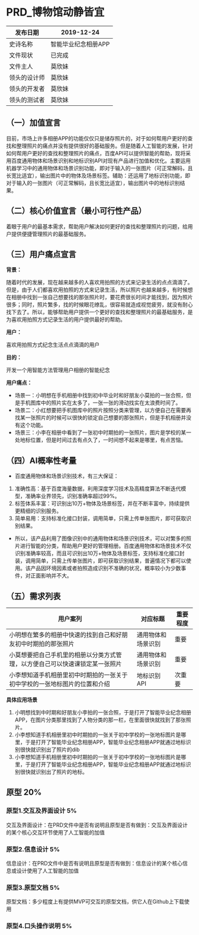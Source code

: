 # PRD_博物馆动静皆宜

发布日期    | 2019-12-24 
---------|------
史诗名称     | 智能毕业纪念相册APP
文件现状     | 已完成 
文件主人     | 莫欣妹 
领头的设计师 | 莫欣妹 
领头的开发者 | 莫欣妹  
领头的测试者 | 莫欣妹 



## （一）加值宣言

目前，市场上许多相册APP的功能仅仅只是储存照片的，对于如何帮用户更好的查找和整理照片的痛点并没有提供很好的基础服务。但是随着人工智能的发展，针对如何帮用户更好的查找和整理照片的痛点，百度API可以提供智能的帮助，现将采用百度通用物体和场景识别和地标识别API对现有产品进行加值和优化。主要运用机器学习中的通用物体和场景识别功能，即对于输入的一张图片（可正常解码，且长宽比适宜），输出图片中的物体及场景标签。辅助：还运用了地标识别功能，即对于输入的一张图片（可正常解码，且长宽比适宜），输出图片中的地标识别结果。

## （二）核心价值宣言（最小可行性产品）

着眼于用户的最基本需求，帮助用户解决如何更好的查找和整理照片的问题，给用户提供便捷管理照片的最基础服务。

## （三）用户痛点宣言

**背景：**

随着时代的发展，现在越来越多的人喜欢用拍照的方式来记录生活的点点滴滴了。但是，由于人们都喜欢用拍照的方式来记录生活，所以照片也越来越多，有时候想在相册中找到一张自己想要找的那张照片时，要花费很长时间才能找到，因为照片很多；同时，照片繁多，找的时候眼花缭乱，很容易就造成视觉疲劳，就没有耐心找下去了。所以，能够帮助用户提供一个更好的查找和整理照片的最基础服务，是为喜欢用拍照方式记录生活的用户提供最好的帮助。

**用户：**

喜欢用拍照方式纪念生活点点滴滴的用户

**目的：**

开发一个用智能方法管理用户相册的智能纪念

**用户痛点：**

- 场景一：小明想在手机相册中找到初中毕业时和好朋友小莫拍的一张合照，但是手机图库中的照片实在太多了，一张一张的滑动找实在太浪费时间了。
- 场景二：小红想要把手机图库中的照片按照分类来管理，以方便自己在需要再找某一张照片的时候可以很快的锁定自己想要的那张照片，但是手机相册并没有这个功能。
- 场景三：小李在相册中看到了一张初中时期拍的一张照片，图片是学校的某一处地标位置，但是时间过去有点久了，一时间想不起来是哪里，有点苦恼。


## （四）AI概率性考量

- 百度通用物体和场景识别技术，有三大保证：

1. 准确性高：基于百度海量数据，利用深度学习技术及高精度算法不断迭代模型，准确率业界领先，识别准确率超过99%。
2. 标签体系丰富：可识别出10万+物体及场景标签，并在不断丰富中，持续提供更精细的识别服务。
3. 简单易用：支持标准化接口封装，调用简单，只需上传单张图片，即可获取识别结果。

- 所以，该产品利用了图像识别中的通用物体和场景识别技术，可以对繁多的照片进行智能的分类，帮助用户更好的管理相册。百度通用物体和场景技术不仅识别准确率较高，而且可识别出10万+物体及场景标签，支持标准化接口封装，调用简单，只需上传单张图片，即可获取识别结果，普遍情况下都可以使用。该产品因环境因素或者拍照造成识别不准确的状况，概率较小为少数事件，对正面影响并不大。


## （五）需求列表

用户案列 | 对应标题 | 重要程度
----|------|----
小明想在繁多的相册中快速的找到自己和好朋友初中时期拍的那张照片 | 通用物体和场景识别  | 重要
小莫想要把自己手机里的相册以分类方式管理，以方便自己可以快速课锁定某一张照片 | 通用物体和场景识别  | 重要
小李想知道手机相册里初中时期拍的一张关于初中学校的一张地标图片的位置和介绍 | 地标识别API  | 次重要 

**具体应用场景**

1. 小明想找到中时期和好朋友小李拍的一张合照，于是打开了智能毕业纪念相册APP，在图片分类那里找到了人物分类的那一栏，在里面很快就找到了那张照片。
2. 小李想知道手机相册里初中时期拍的一张关于初中学校的一张地标图片是哪里，于是打开了智能毕业纪念相册APP，智能毕业纪念相册APP就通过地标识别很快就识别出了照片的dib
2. 小李想知道手机相册里初中时期拍的一张关于初中学校的一张地标图片是哪里，于是打开了智能毕业纪念相册APP，智能毕业纪念相册APP就通过地标识别很快就识别出了照片的地标。

## 原型 20%
### 原型1.交互及界面设计 5%

交互及界面设计：在PRD文件中是否有说明且原型是否有做到：交互及界面设计的某个核心交互环节使用了人工智能的加值

### 原型2.信息设计 5%

信息设计：在PRD文件中是否有说明且原型是否有做到：信息设计的某个核心信息或设计使用了人工智能的加值

### 原型3.原型文档 5%

原型文档：多少程度上有提供MVP可交互的原型文档，供它人在Github上下载使用

### 原型4.口头操作说明 5%



